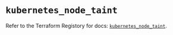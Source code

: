 # `kubernetes_node_taint`

Refer to the Terraform Registory for docs: [`kubernetes_node_taint`](https://registry.terraform.io/providers/hashicorp/kubernetes/2.25.1/docs/resources/node_taint).
